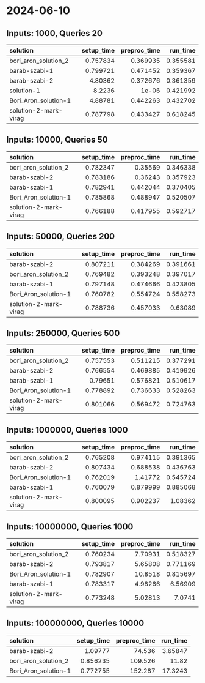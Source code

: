 # 2024-06-10

## Inputs: 1000, Queries 20

| solution              |   setup_time |   preproc_time |   run_time |
|:----------------------|-------------:|---------------:|-----------:|
| bori_aron_solution_2  |     0.757834 |       0.369935 |   0.355581 |
| barab-szabi-1         |     0.799721 |       0.471452 |   0.359367 |
| barab-szabi-2         |     4.80362  |       0.372676 |   0.361359 |
| solution-1            |     8.2236   |       1e-06    |   0.421992 |
| Bori_Aron_solution-1  |     4.88781  |       0.442263 |   0.432702 |
| solution-2-mark-virag |     0.787798 |       0.433427 |   0.618245 |

## Inputs: 10000, Queries 50

| solution              |   setup_time |   preproc_time |   run_time |
|:----------------------|-------------:|---------------:|-----------:|
| bori_aron_solution_2  |     0.782347 |       0.35569  |   0.346338 |
| barab-szabi-2         |     0.783186 |       0.36243  |   0.357923 |
| barab-szabi-1         |     0.782941 |       0.442044 |   0.370405 |
| Bori_Aron_solution-1  |     0.785868 |       0.488947 |   0.520507 |
| solution-2-mark-virag |     0.766188 |       0.417955 |   0.592717 |

## Inputs: 50000, Queries 200

| solution              |   setup_time |   preproc_time |   run_time |
|:----------------------|-------------:|---------------:|-----------:|
| barab-szabi-2         |     0.807211 |       0.384269 |   0.391661 |
| bori_aron_solution_2  |     0.769482 |       0.393248 |   0.397017 |
| barab-szabi-1         |     0.797148 |       0.474666 |   0.423805 |
| Bori_Aron_solution-1  |     0.760782 |       0.554724 |   0.558273 |
| solution-2-mark-virag |     0.788736 |       0.457033 |   0.63089  |

## Inputs: 250000, Queries 500

| solution              |   setup_time |   preproc_time |   run_time |
|:----------------------|-------------:|---------------:|-----------:|
| bori_aron_solution_2  |     0.757553 |       0.511215 |   0.377291 |
| barab-szabi-2         |     0.766554 |       0.469885 |   0.419926 |
| barab-szabi-1         |     0.79651  |       0.576821 |   0.510617 |
| Bori_Aron_solution-1  |     0.778892 |       0.736633 |   0.528263 |
| solution-2-mark-virag |     0.801066 |       0.569472 |   0.724763 |

## Inputs: 1000000, Queries 1000

| solution              |   setup_time |   preproc_time |   run_time |
|:----------------------|-------------:|---------------:|-----------:|
| bori_aron_solution_2  |     0.765208 |       0.974115 |   0.391365 |
| barab-szabi-2         |     0.807434 |       0.688538 |   0.436763 |
| Bori_Aron_solution-1  |     0.762019 |       1.41772  |   0.545724 |
| barab-szabi-1         |     0.760079 |       0.879999 |   0.885068 |
| solution-2-mark-virag |     0.800095 |       0.902237 |   1.08362  |

## Inputs: 10000000, Queries 1000

| solution              |   setup_time |   preproc_time |   run_time |
|:----------------------|-------------:|---------------:|-----------:|
| bori_aron_solution_2  |     0.760234 |        7.70931 |   0.518327 |
| barab-szabi-2         |     0.793817 |        5.65808 |   0.771169 |
| Bori_Aron_solution-1  |     0.782907 |       10.8518  |   0.815697 |
| barab-szabi-1         |     0.783317 |        4.98266 |   6.56909  |
| solution-2-mark-virag |     0.773248 |        5.02813 |   7.0741   |

## Inputs: 100000000, Queries 10000

| solution             |   setup_time |   preproc_time |   run_time |
|:---------------------|-------------:|---------------:|-----------:|
| barab-szabi-2        |     1.09777  |         74.536 |    3.65847 |
| bori_aron_solution_2 |     0.856235 |        109.526 |   11.82    |
| Bori_Aron_solution-1 |     0.772755 |        152.287 |   17.3243  |